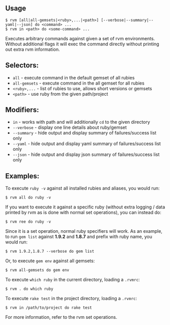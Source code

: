 
## Usage

    $ rvm [all|all-gemsets|<ruby>,...|<path>] [--verbose|--summary|--yaml|--json] do <command> ...
    $ rvm in <path> do <some-command> ...

Executes arbitrary commands against given a set of rvm environments.
Without additional flags it will exec the command directly without printing
out extra rvm information.

## Selectors:

 - `all`         - execute command in the default gemset of all rubies
 - `all-gemsets` - execute command in the all gemset for all rubies
 - `<ruby>,...`  - list of rubies to use, allows short versions or gemsets
 - `<path>`      - use ruby from the given path/project

## Modifiers:

- `in`        - works with path and will additionally `cd` to the given directory
- `--verbose` - display one line details about ruby/gemset
- `--summary` - hide output and display summary of failures/success list only
- `--yaml`    - hide output and display yaml summary of failures/success list only
- `--json`    - hide output and display json summary of failures/success list only

## Examples:

To execute `ruby -v` against all installed rubies and aliases, you would run:

    $ rvm all do ruby -v

If you want to execute it against a specific ruby (without extra logging / data
printed by rvm as is done with normal set operations), you can instead do:

    $ rvm ree do ruby -v

Since it is a set operation, normal ruby specifiers will work. As an example, to run
`gem list` against **1.9.2** and **1.8.7** and prefix with ruby name, you would run:

    $ rvm 1.9.2,1.8.7 --verbose do gem list

Or, to execute `gem env` against all gemsets:

    $ rvm all-gemsets do gem env

To execute `which ruby` in the current directory, loading a `.rvmrc`:

    $ rvm . do which ruby

To execute `rake test` in the project directory, loading a `.rvmrc`:

    $ rvm in /path/to/project do rake test

For more information, refer to the rvm set operations.
